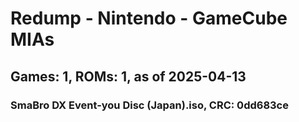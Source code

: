 # Redump - Nintendo - GameCube MIAs
## Games: 1, ROMs: 1, as of 2025-04-13

### SmaBro DX Event-you Disc (Japan).iso, CRC: 0dd683ce
